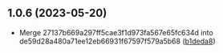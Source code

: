 ## 1.0.6 (2023-05-20)


* Merge 27137b669a297ff5cae3f1d973fa567e65fc634d into de59d28a480a71ee12eb66931f67597f579a5b68 ([b1deda8](https://github.com/UzumakiHan/mfex-project/commit/b1deda8))



